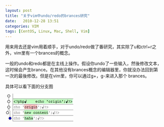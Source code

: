 ```yaml
---
layout: post
title: "关于vim中undo/redo的brances研究"
date:   2010-12-28 13:51
categories: VIM
tags: [CentOS, Linux, Mac, Shell, Vim]
---
```


用来用去还是vim用着顺手，对于undo/redo做了番研究，其实除了u和ctrl+r之外，vim里有一个brances的概念。

一般的undo和redo都是在主线上操作。假设你undo了一些输入，然後修改文本，
这时候会产生brance。在其他没有brances概念的编辑器里，你就没办法回到第一次的最後修改。但是在vim里，你可以通过g+，g-来进入那个
brances。

具体可以看下面的分支图

[![1080714\_0500](/images/2010/12/1080714_0500.jpg)](/images/2010/12/1080714_0500.jpg)


